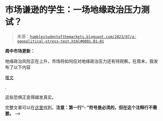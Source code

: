 <!--yml

类别：未分类

日期：2024-05-18 01:27:52

-->

# 市场谦逊的学生：一场地缘政治压力测试？

> 来源：[`humblestudentofthemarkets.blogspot.com/2023/07/a-geopolitical-stress-test.html#0001-01-01`](https://humblestudentofthemarkets.blogspot.com/2023/07/a-geopolitical-stress-test.html#0001-01-01)

**周中市场更新：**

地缘政治风险正在上升，市场将如何应对地缘政治压力还有待观察。在周末，我发布了以下内容

[推文](https://twitter.com/HumbleStudent/status/1675113524396277760)

.

这些恐惧正变得越发真实。

完整文章可以在[这里](https://humblestudentofthemarkets.com/2023/07/05/a-geopolitical-stress-test/)找到。**注意：第一行“-   ”符号是必须的，但在这个注释行不需要。** -->
